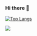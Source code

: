 ### Hi there 👋

<!--
**carlosamuel8/carlosamuel8** is a ✨ _special_ ✨ repository because its `README.md` (this file) appears on your GitHub profile.

Here are some ideas to get you started:

- 🔭 I’m currently working on ...
- 🌱 I’m currently learning ...
- 👯 I’m looking to collaborate on ...
- 🤔 I’m looking for help with ...
- 💬 Ask me about ...
- 📫 How to reach me: ...
- 😄 Pronouns: ...
- ⚡ Fun fact: ...
-->
[![Top Langs](https://github-readme-stats.vercel.app/api/top-langs/?username=carlosamuel8&layout=compact)](https://github.com/carlosamuel8)
<div style = "display: flex">
<img src="https://github-readme-stats.vercel.app/api?username=carlosamuel8&show_icons=true&theme=algolia"></img>
</div>
